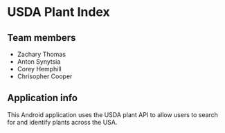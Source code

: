 # USDA Plant Index

## Team members
* Zachary Thomas
* Anton Synytsia
* Corey Hemphill
* Chrisopher Cooper

## Application info
This Android application uses the USDA plant API to allow users 
to search for and identify plants across the USA.
